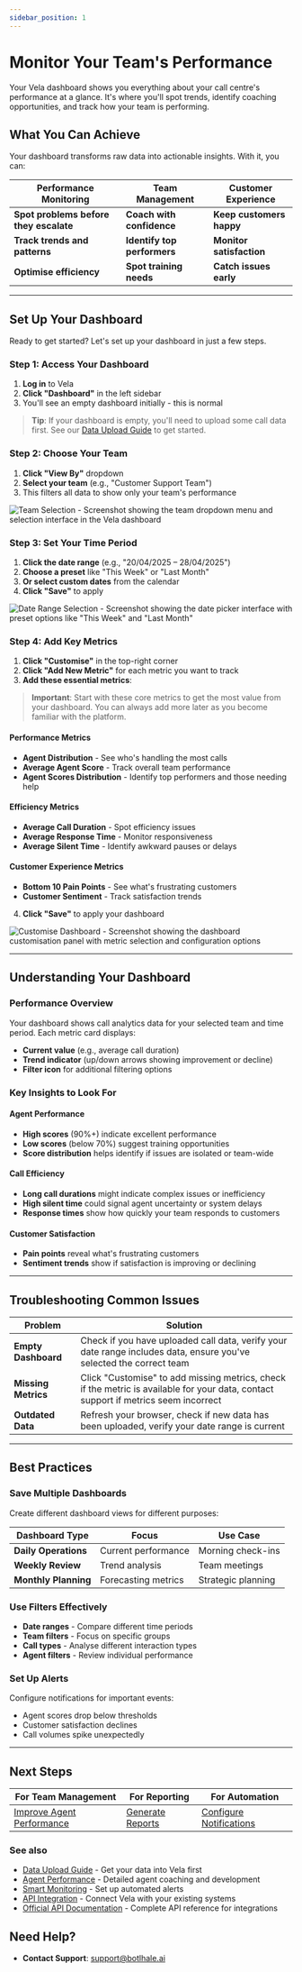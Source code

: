 ```yaml
---
sidebar_position: 1
---
```


# Monitor Your Team's Performance

Your Vela dashboard shows you everything about your call centre's performance at a glance. It's where you'll spot trends, identify coaching opportunities, and track how your team is performing.

## What You Can Achieve

Your dashboard transforms raw data into actionable insights. With it, you can:

| **Performance Monitoring** | **Team Management** | **Customer Experience** |
|---------------------------|-------------------|------------------------|
| **Spot problems before they escalate** | **Coach with confidence** | **Keep customers happy** |
| **Track trends and patterns** | **Identify top performers** | **Monitor satisfaction** |
| **Optimise efficiency** | **Spot training needs** | **Catch issues early** |

---

## Set Up Your Dashboard

Ready to get started? Let's set up your dashboard in just a few steps.

### Step 1: Access Your Dashboard
1. **Log in** to Vela
2. **Click "Dashboard"** in the left sidebar
3. You'll see an empty dashboard initially - this is normal

> **Tip**: If your dashboard is empty, you'll need to upload some call data first. See our [Data Upload Guide](./data-upload.md) to get started.

### Step 2: Choose Your Team
1. **Click "View By"** dropdown
2. **Select your team** (e.g., "Customer Support Team")
3. This filters all data to show only your team's performance

![Team Selection - Screenshot showing the team dropdown menu and selection interface in the Vela dashboard](../img/screenshots/dashboard01.png)

### Step 3: Set Your Time Period
1. **Click the date range** (e.g., "20/04/2025 – 28/04/2025")
2. **Choose a preset** like "This Week" or "Last Month"
3. **Or select custom dates** from the calendar
4. **Click "Save"** to apply

![Date Range Selection - Screenshot showing the date picker interface with preset options like "This Week" and "Last Month"](../img/screenshots/date-range.png)

### Step 4: Add Key Metrics
1. **Click "Customise"** in the top-right corner
2. **Click "Add New Metric"** for each metric you want to track
3. **Add these essential metrics**:

> **Important**: Start with these core metrics to get the most value from your dashboard. You can always add more later as you become familiar with the platform.

#### Performance Metrics
- **Agent Distribution** - See who's handling the most calls
- **Average Agent Score** - Track overall team performance
- **Agent Scores Distribution** - Identify top performers and those needing help

#### Efficiency Metrics
- **Average Call Duration** - Spot efficiency issues
- **Average Response Time** - Monitor responsiveness
- **Average Silent Time** - Identify awkward pauses or delays

#### Customer Experience Metrics
- **Bottom 10 Pain Points** - See what's frustrating customers
- **Customer Sentiment** - Track satisfaction trends

4. **Click "Save"** to apply your dashboard

![Customise Dashboard - Screenshot showing the dashboard customisation panel with metric selection and configuration options](../img/screenshots/costomize.png)

---

## Understanding Your Dashboard

### Performance Overview
Your dashboard shows call analytics data for your selected team and time period. Each metric card displays:
- **Current value** (e.g., average call duration)
- **Trend indicator** (up/down arrows showing improvement or decline)
- **Filter icon** for additional filtering options

### Key Insights to Look For

#### Agent Performance
- **High scores** (90%+) indicate excellent performance
- **Low scores** (below 70%) suggest training opportunities
- **Score distribution** helps identify if issues are isolated or team-wide

#### Call Efficiency
- **Long call durations** might indicate complex issues or inefficiency
- **High silent time** could signal agent uncertainty or system delays
- **Response times** show how quickly your team responds to customers

#### Customer Satisfaction
- **Pain points** reveal what's frustrating customers
- **Sentiment trends** show if satisfaction is improving or declining

---



## Troubleshooting Common Issues

| **Problem** | **Solution** |
|-------------|--------------|
| **Empty Dashboard** | Check if you have uploaded call data, verify your date range includes data, ensure you've selected the correct team |
| **Missing Metrics** | Click "Customise" to add missing metrics, check if the metric is available for your data, contact support if metrics seem incorrect |
| **Outdated Data** | Refresh your browser, check if new data has been uploaded, verify your date range is current |

---

## Best Practices

### Save Multiple Dashboards
Create different dashboard views for different purposes:

| **Dashboard Type** | **Focus** | **Use Case** |
|-------------------|-----------|--------------|
| **Daily Operations** | Current performance | Morning check-ins |
| **Weekly Review** | Trend analysis | Team meetings |
| **Monthly Planning** | Forecasting metrics | Strategic planning |

### Use Filters Effectively
- **Date ranges** - Compare different time periods
- **Team filters** - Focus on specific groups
- **Call types** - Analyse different interaction types
- **Agent filters** - Review individual performance

### Set Up Alerts
Configure notifications for important events:
- Agent scores drop below thresholds
- Customer satisfaction declines
- Call volumes spike unexpectedly

---

## Next Steps

| **For Team Management** | **For Reporting** | **For Automation** |
|------------------------|------------------|-------------------|
| [Improve Agent Performance](./agents.md) | [Generate Reports](./reports.md) | [Configure Notifications](./notifications.md) |

### See also
- [Data Upload Guide](./data-upload.md) - Get your data into Vela first
- [Agent Performance](./agents.md) - Detailed agent coaching and development
- [Smart Monitoring](./smart-detector-overview.md) - Set up automated alerts
- [API Integration](./api.md) - Connect Vela with your existing systems
- [Official API Documentation](https://docs-apis.botlhale.xyz) - Complete API reference for integrations

## Need Help?

- **Contact Support**: support@botlhale.ai